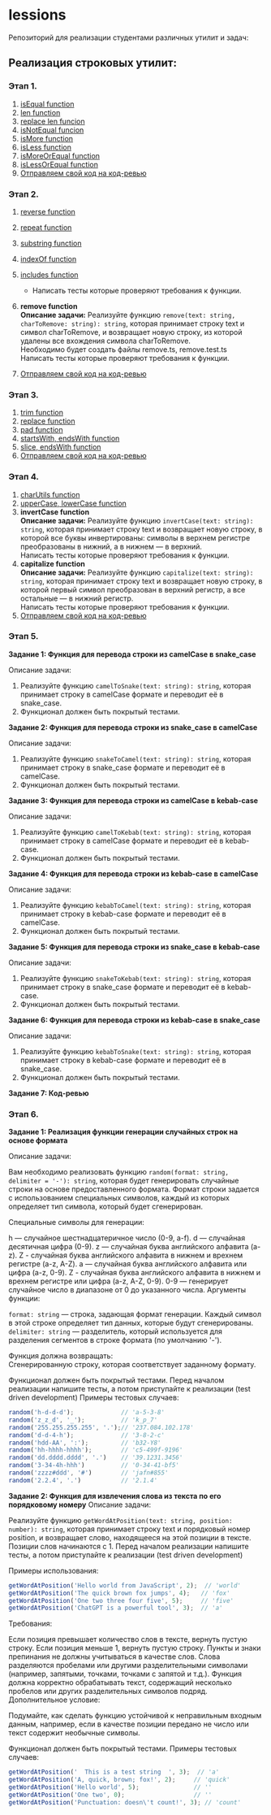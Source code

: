 # lessions

Репозиторий для реализации студентами различных утилит и задач:

## Реализация строковых утилит:

### Этап 1.
1. [isEqual function](https://github.com/gis-expert/dedok/wiki/1.1.-is-equal)
1. [len function](https://github.com/gis-expert/dedok/wiki/1.2.-len)
1. [replace len funcion](https://github.com/gis-expert/dedok/wiki/1.3.-modify-is-equal)
1. [isNotEqual funcion](https://github.com/gis-expert/dedok/wiki/1.4.-is-not-equal)
1. [isMore function](https://github.com/gis-expert/dedok/wiki/1.5.-is-more)
1. [isLess function](https://github.com/gis-expert/dedok/wiki/1.6.-is-less)
1. [isMoreOrEqual function](https://github.com/gis-expert/dedok/wiki/1.7.-is-more-or-equal)
1. [isLessOrEqual function](https://github.com/gis-expert/dedok/wiki/1.8.-is-less-or-equal)
1. [Отправляем свой код на код-ревью](https://github.com/gis-expert/dedok/wiki/1.9.-git-hub-and-code-review)

### Этап 2.
1. [reverse function](https://github.com/gis-expert/dedok/wiki/1.10.-reverse)
1. [repeat function](https://github.com/gis-expert/dedok/wiki/1.12.-repeat)
1. [substring function](https://github.com/gis-expert/dedok/wiki/1.13.-substring)
1. [indexOf function](https://github.com/gis-expert/dedok/wiki/1.15.-index-of)
1. [includes function](https://github.com/gis-expert/dedok/wiki/1.19.-includes)
    - Написать тесты которые проверяют требования к функции.
1. **remove function**  
    __Описание задачи:__
    Реализуйте функцию `remove(text: string, charToRemove: string): string`, которая принимает строку text и символ charToRemove, и возвращает новую строку, из которой удалены все вхождения символа charToRemove.  
    Необходимо будет создать файлы remove.ts, remove.test.ts  
    Написать тесты которые проверяют требования к функции.

1. [Отправляем свой код на код-ревью](https://github.com/gis-expert/dedok/wiki/1.9.-git-hub-and-code-review)

### Этап 3.
1. [trim function](https://github.com/gis-expert/dedok/wiki/1.16.-trim)
1. [replace function](https://github.com/gis-expert/dedok/wiki/1.17.-replace)
1. [pad function](https://github.com/gis-expert/dedok/wiki/1.18.-pad)
1. [startsWith, endsWith function](https://github.com/gis-expert/dedok/wiki/1.20.-starts-ends-with)
1. [slice, endsWith function](https://github.com/gis-expert/dedok/wiki/1.23.-slice)
1. [Отправляем свой код на код-ревью](https://github.com/gis-expert/dedok/wiki/1.9.-git-hub-and-code-review)

### Этап 4.
1. [charUtils function](https://github.com/gis-expert/dedok/wiki/1.21.-char-utils)
1. [upperCase, lowerCase function](https://github.com/gis-expert/dedok/wiki/1.22.-upper-lower-case)
1. **invertCase function**  
    __Описание задачи:__
    Реализуйте функцию `invertCase(text: string): string`, которая принимает строку text и возвращает новую строку, в которой все буквы инвертированы: символы в верхнем регистре преобразованы в нижний, а в нижнем — в верхний.  
    Написать тесты которые проверяют требования к функции.
1. **capitalize function**  
    __Описание задачи:__
    Реализуйте функцию `capitalize(text: string): string`, которая принимает строку text и возвращает новую строку, в которой первый символ преобразован в верхний регистр, а все остальные — в нижний регистр.  
    Написать тесты которые проверяют требования к функции.
1. [Отправляем свой код на код-ревью](https://github.com/gis-expert/dedok/wiki/1.9.-git-hub-and-code-review)

### Этап 5.
**Задание 1: Функция для перевода строки из camelCase в snake_case**

Описание задачи:
1. Реализуйте функцию `camelToSnake(text: string): string`, которая принимает строку в camelCase формате и переводит её в snake_case.
1. Функционал должен быть покрытый тестами.

**Задание 2: Функция для перевода строки из snake_case в camelCase**

Описание задачи:
1. Реализуйте функцию `snakeToCamel(text: string): string`, которая принимает строку в snake_case формате и переводит её в camelCase.
1. Функционал должен быть покрытый тестами.

**Задание 3: Функция для перевода строки из camelCase в kebab-case**

Описание задачи:
1. Реализуйте функцию `camelToKebab(text: string): string`, которая принимает строку в camelCase формате и переводит её в kebab-case.
1. Функционал должен быть покрытый тестами.

**Задание 4: Функция для перевода строки из kebab-case в camelCase**

Описание задачи:
1. Реализуйте функцию `kebabToCamel(text: string): string`, которая принимает строку в kebab-case формате и переводит её в camelCase.
1. Функционал должен быть покрытый тестами.

**Задание 5: Функция для перевода строки из snake_case в kebab-case**

Описание задачи:
1. Реализуйте функцию `snakeToKebab(text: string): string`, которая принимает строку в snake_case формате и переводит её в kebab-case.
1. Функционал должен быть покрытый тестами.

**Задание 6: Функция для перевода строки из kebab-case в snake_case**

Описание задачи:
1. Реализуйте функцию `kebabToSnake(text: string): string`, которая принимает строку в kebab-case формате и переводит её в snake_case.
1. Функционал должен быть покрытый тестами.

**Задание 7: Код-ревью**

### Этап 6.
**Задание 1: Реализация функции генерации случайных строк на основе формата**

Описание задачи:

Вам необходимо реализовать функцию `random(format: string, delimiter = '-'): string`, которая будет генерировать случайные строки на основе предоставленного формата. Формат строки задается с использованием специальных символов, каждый из которых определяет тип символа, который будет сгенерирован.

Специальные символы для генерации:

h — случайное шестнадцатеричное число (0-9, a-f).
d — случайная десятичная цифра (0-9).
z — случайная буква английского алфавита (a-z).
Z - случайная буква английского алфавита в нижнем и врехнем регистре (a-z, A-Z).
a — случайная буква английского алфавита или цифра (a-z, 0-9).
Z - случайная буква английского алфавита в нижнем и врехнем регистре или цифра (a-z, A-Z, 0-9).
0-9 — генерирует случайное число в диапазоне от 0 до указанного числа.
Аргументы функции:

`format: string` — строка, задающая формат генерации. Каждый символ в этой строке определяет тип данных, которые будут сгенерированы.
`delimiter: string` — разделитель, который используется для разделения сегментов в строке формата (по умолчанию '-').

Функция должна возвращать:  
Сгенерированную строку, которая соответствует заданному формату.

Функционал должен быть покрытый тестами.
Перед началом реализации напишите тесты, а потом приступайте к реализации (test driven development)
Примеры тестовых случаев:
```ts
random('h-d-d-d');             // 'a-5-3-8'
random('z_z_d', '_');          // 'k_p_7'
random('255.255.255.255', '.');// '237.084.102.178'
random('d-d-4-h');             // '3-8-2-c'
random('hdd-AA', ':');         // 'b32-Y8'
random('hh-hhhh-hhhh');        // 'c5-499f-9196'
random('dd.dddd.dddd', '.')    // '39.1231.3456'
random('3-34-4h-hhh')          // '0-34-41-bf5'
random('zzzz#ddd', '#')        // 'jafn#855'
random('2.2.4', '.')           // '2.1.4'
```


**Задание 2: Функция для извлечения слова из текста по его порядковому номеру**
Описание задачи:

Реализуйте функцию `getWordAtPosition(text: string, position: number): string`, которая принимает строку text и порядковый номер position, и возвращает слово, находящееся на этой позиции в тексте. Позиции слов начинаются с 1.
Перед началом реализации напишите тесты, а потом приступайте к реализации (test driven development)

Примеры использования:

```ts
getWordAtPosition('Hello world from JavaScript', 2);  // 'world'
getWordAtPosition('The quick brown fox jumps', 4);   // 'fox'
getWordAtPosition('One two three four five', 5);     // 'five'
getWordAtPosition('ChatGPT is a powerful tool', 3);  // 'a'
```
Требования:

Если позиция превышает количество слов в тексте, вернуть пустую строку.
Если позиция меньше 1, вернуть пустую строку.
Пункты и знаки препинания не должны учитываться в качестве слов.
Слова разделяются пробелами или другими разделительными символами (например, запятыми, точками, точками с запятой и т.д.).
Функция должна корректно обрабатывать текст, содержащий несколько пробелов или других разделительных символов подряд.
Дополнительное условие:

Подумайте, как сделать функцию устойчивой к неправильным входным данным, например, если в качестве позиции передано не число или текст содержит необычные символы.

Функционал должен быть покрытый тестами.
Примеры тестовых случаев:

```ts
getWordAtPosition('  This is a test string  ', 3);  // 'a'
getWordAtPosition('A, quick, brown; fox!', 2);     // 'quick'
getWordAtPosition('Hello world', 5);               // ''
getWordAtPosition('One two', 0);                   // ''
getWordAtPosition('Punctuation: doesn\'t count!', 3); // 'count'
```
